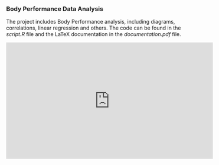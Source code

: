 ### Body Performance Data Analysis

The project includes Body Performance analysis, including diagrams, correlations, linear regression and others. The code can be found in the *script.R* file and the LaTeX documentation in the *documentation.pdf* file.


<iframe width="560" height="315" src="https://www.youtube.com/embed/BvWefB4NGGI" title="YouTube video player" frameborder="0" allow="accelerometer; autoplay; clipboard-write; encrypted-media; gyroscope; picture-in-picture" allowfullscreen></iframe>
